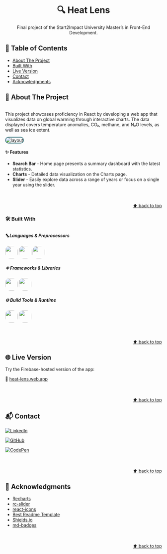 <a id="readme-top"></a>
<!-- PROJECT INTRO -->

<h1 align="center">🔍 Heat Lens</h1>

<p align="center">
Final project of the Start2Impact University Master’s in Front-End Development.
</p>


<!-- TABLE OF CONTENTS -->
## 📑 Table of Contents

- [About The Project](#about-the-project)
- [Built With](#built-with)
- [Live Version](#live-version)
- [Contact](#contact)
- [Acknowledgments](#acknowledgments)


<!-- ABOUT THE PROJECT -->
<a id="about-the-project"></a>
## 📌 About The Project

######
This project showcases proficiency in React by developing a web app that visualizes data on global warming through interactive charts.
The data displayed covers temperature anomalies, CO₂, methane, and N₂O levels, as well as sea ice extent.


<img src="/src/assets/Gif.gif" alt="layout" style="border-radius: 15px; border: 2px solid #337179">

#### ✨ Features  
- **Search Bar** - Home page presents a summary dashboard with the latest statistics.
- **Charts** - Detailed data visualization on the Charts page.
- **Slider** - Easily explore data across a range of years or focus on a single year using the slider.


<p align="right" style="margin-top:50px"><a href="#readme-top">⬆️ back to top</a></p>


<a id="built-with"></a>
### 🛠️ Built With
##

##### 🔤 Languages & Preprocessors  
<p style="margin-bottom: 10px">
  <img src="https://img.shields.io/badge/HTML-%23E34F26.svg?style=for-the-badge&logo=html5&logoColor=white" style="height:40px; border-radius: 15px"/> 
  <img src="https://img.shields.io/badge/Javascript-F7DF1E?style=for-the-badge&logo=javascript&logoColor=black"
  style="height:40px; border-radius: 15px"/> 
  <img src="https://img.shields.io/badge/Sass-C69?style=for-the-badge&logo=sass&logoColor=fff"
  style="height:40px; border-radius: 15px"/>
</p>

##### ⚛️ Frameworks & Libraries  
<p style="margin-bottom: 10px;">
  <img src="https://img.shields.io/badge/React-F7DF1E?style=for-the-badge&logo=react&logoColor=000"
  style="height:40px; border-radius: 15px"/> 
  <img src="https://img.shields.io/badge/styled--components-BF4F74?style=for-the-badge&logo=styled-components&logoColor=white"
  style="height:40px; border-radius: 15px"/>
</p>

##### ⚙️ Build Tools & Runtime  
<p style="margin-bottom: 10px;">
  <img src="https://img.shields.io/badge/Vite-646CFF?style=for-the-badge&logo=Vite&logoColor=white"
  style="height:40px; border-radius: 15px"/> 
  <img src="https://img.shields.io/badge/Node.js-6DA55F?style=for-the-badge&logo=node.js&logoColor=white"
  style="height:40px; border-radius: 15px"/>
</p>


<p align="right" style="margin-top:50px"><a href="#readme-top">⬆️ back to top</a></p>


<!-- Try it --->
<a id="live-version"></a>
## 🌐 Live Version

Try the Firebase-hosted version of the app:

🔗 [heat-lens.web.app](https://heat-lens.web.app/)


<p align="right" style="margin-top:50px"><a href="#readme-top">⬆️ back to top</a></p>



<!-- CONTACT -->
<a id="contact"></a>
## 📬 Contact


[![LinkedIn](https://custom-icon-badges.demolab.com/badge/LinkedIn-0A66C2?style=for-the-badge&logo=linkedin-white&logoColor=fff)](https://www.linkedin.com/in/giovanni-ruocco)

[![GitHub](https://img.shields.io/badge/GitHub-%23121011.svg?style=for-the-badge&logo=github&logoColor=white)](https://github.com/J0oR)

[![CodePen](https://img.shields.io/badge/CodePen-lightgray?style=for-the-badge&logo=codepen&logoColor=black)](https://codepen.io/jrvn/)

<p align="right" style="margin-top:50px"><a href="#readme-top">⬆️ back to top</a></p>

<!-- ACKNOWLEDGMENTS -->
<a id="acknowledgments"></a>
## 🙏 Acknowledgments

* [Recharts](https://recharts.org/en-US)
* [rc-slider](https://www.npmjs.com/package/rc-slider)
* [react-icons](https://react-icons.github.io/react-icons/)
* [Best Readme Template](https://github.com/othneildrew/Best-README-Template/blob/main/README.md)
* [Shields.io](https://shields.io/badges)
* [md-badges](https://github.com/inttter/md-badges)

<p align="right" style="margin-top:50px"><a href="#readme-top">⬆️ back to top</a></p>